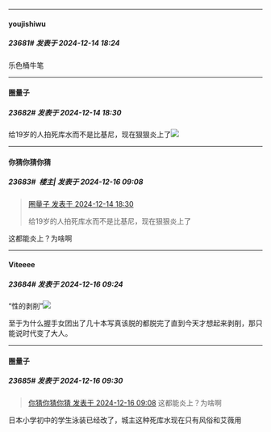 ﻿*****

####  youjishiwu  
##### 23681#       发表于 2024-12-14 18:24

乐色桶牛笔


*****

####  圈量子  
##### 23682#       发表于 2024-12-14 18:30

给19岁的人拍死库水而不是比基尼，现在狠狠炎上了<img src="https://static.saraba1st.com/image/smiley/face2017/067.png" referrerpolicy="no-referrer">


*****

####  你猜你猜你猜  
##### 23683#         楼主| 发表于 2024-12-16 09:08

<blockquote><a href="httphttps://bbs.saraba1st.com/2b/forum.php?mod=redirect&amp;goto=findpost&amp;pid=66925336&amp;ptid=1102389" target="_blank">圈量子 发表于 2024-12-14 18:30</a>

给19岁的人拍死库水而不是比基尼，现在狠狠炎上了</blockquote>
这都能炎上？为啥啊


*****

####  Viteeee  
##### 23684#       发表于 2024-12-16 09:24

“性的剥削”<img src="https://static.saraba1st.com/image/smiley/face2017/067.png" referrerpolicy="no-referrer">

至于为什么握手女团出了几十本写真该脱的都脱完了直到今天才想起来剥削，那只能说时代变了大人。


*****

####  圈量子  
##### 23685#       发表于 2024-12-16 09:30

<blockquote><a href="httphttps://bbs.saraba1st.com/2b/forum.php?mod=redirect&amp;goto=findpost&amp;pid=66935157&amp;ptid=1102389" target="_blank">你猜你猜你猜 发表于 2024-12-16 09:08</a>
这都能炎上？为啥啊</blockquote>
日本小学初中的学生泳装已经改了，城主这种死库水现在只有风俗和艾薇用


